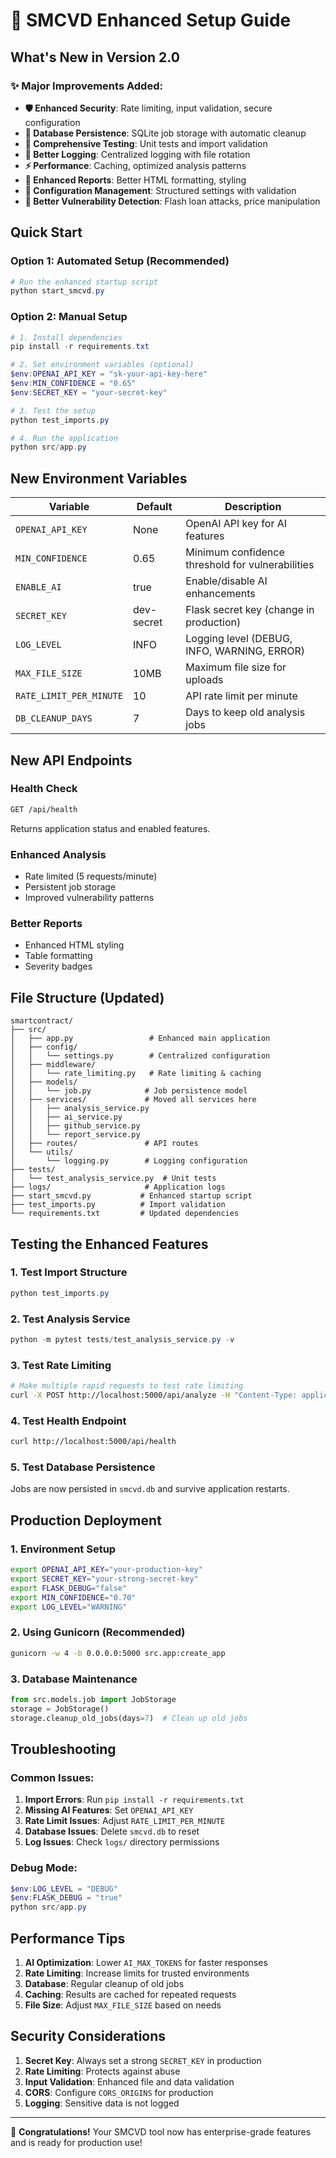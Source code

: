 # 🚀 SMCVD Enhanced Setup Guide

## What's New in Version 2.0

### ✨ Major Improvements Added:
- **🛡️ Enhanced Security**: Rate limiting, input validation, secure configuration
- **💾 Database Persistence**: SQLite job storage with automatic cleanup
- **🧪 Comprehensive Testing**: Unit tests and import validation
- **📝 Better Logging**: Centralized logging with file rotation
- **⚡ Performance**: Caching, optimized analysis patterns
- **🎨 Enhanced Reports**: Better HTML formatting, styling
- **🔧 Configuration Management**: Structured settings with validation
- **🚨 Better Vulnerability Detection**: Flash loan attacks, price manipulation

## Quick Start

### Option 1: Automated Setup (Recommended)
```powershell
# Run the enhanced startup script
python start_smcvd.py
```

### Option 2: Manual Setup
```powershell
# 1. Install dependencies
pip install -r requirements.txt

# 2. Set environment variables (optional)
$env:OPENAI_API_KEY = "sk-your-api-key-here"
$env:MIN_CONFIDENCE = "0.65"
$env:SECRET_KEY = "your-secret-key"

# 3. Test the setup
python test_imports.py

# 4. Run the application
python src/app.py
```

## New Environment Variables

| Variable | Default | Description |
|----------|---------|-------------|
| `OPENAI_API_KEY` | None | OpenAI API key for AI features |
| `MIN_CONFIDENCE` | 0.65 | Minimum confidence threshold for vulnerabilities |
| `ENABLE_AI` | true | Enable/disable AI enhancements |
| `SECRET_KEY` | dev-secret | Flask secret key (change in production) |
| `LOG_LEVEL` | INFO | Logging level (DEBUG, INFO, WARNING, ERROR) |
| `MAX_FILE_SIZE` | 10MB | Maximum file size for uploads |
| `RATE_LIMIT_PER_MINUTE` | 10 | API rate limit per minute |
| `DB_CLEANUP_DAYS` | 7 | Days to keep old analysis jobs |

## New API Endpoints

### Health Check
```bash
GET /api/health
```
Returns application status and enabled features.

### Enhanced Analysis
- Rate limited (5 requests/minute)
- Persistent job storage
- Improved vulnerability patterns

### Better Reports
- Enhanced HTML styling
- Table formatting
- Severity badges

## File Structure (Updated)

```
smartcontract/
├── src/
│   ├── app.py                 # Enhanced main application
│   ├── config/
│   │   └── settings.py        # Centralized configuration
│   ├── middleware/
│   │   └── rate_limiting.py   # Rate limiting & caching
│   ├── models/
│   │   └── job.py            # Job persistence model
│   ├── services/             # Moved all services here
│   │   ├── analysis_service.py
│   │   ├── ai_service.py
│   │   ├── github_service.py
│   │   └── report_service.py
│   ├── routes/               # API routes
│   └── utils/
│       └── logging.py        # Logging configuration
├── tests/
│   └── test_analysis_service.py  # Unit tests
├── logs/                     # Application logs
├── start_smcvd.py           # Enhanced startup script
├── test_imports.py          # Import validation
└── requirements.txt         # Updated dependencies
```

## Testing the Enhanced Features

### 1. Test Import Structure
```powershell
python test_imports.py
```

### 2. Test Analysis Service
```powershell
python -m pytest tests/test_analysis_service.py -v
```

### 3. Test Rate Limiting
```bash
# Make multiple rapid requests to test rate limiting
curl -X POST http://localhost:5000/api/analyze -H "Content-Type: application/json" -d "{\"files\":[{\"name\":\"test.sol\",\"content\":\"contract Test{}\"}]}"
```

### 4. Test Health Endpoint
```bash
curl http://localhost:5000/api/health
```

### 5. Test Database Persistence
Jobs are now persisted in `smcvd.db` and survive application restarts.

## Production Deployment

### 1. Environment Setup
```bash
export OPENAI_API_KEY="your-production-key"
export SECRET_KEY="your-strong-secret-key"
export FLASK_DEBUG="false"
export MIN_CONFIDENCE="0.70"
export LOG_LEVEL="WARNING"
```

### 2. Using Gunicorn (Recommended)
```bash
gunicorn -w 4 -b 0.0.0.0:5000 src.app:create_app
```

### 3. Database Maintenance
```python
from src.models.job import JobStorage
storage = JobStorage()
storage.cleanup_old_jobs(days=7)  # Clean up old jobs
```

## Troubleshooting

### Common Issues:

1. **Import Errors**: Run `pip install -r requirements.txt`
2. **Missing AI Features**: Set `OPENAI_API_KEY`
3. **Rate Limit Issues**: Adjust `RATE_LIMIT_PER_MINUTE`
4. **Database Issues**: Delete `smcvd.db` to reset
5. **Log Issues**: Check `logs/` directory permissions

### Debug Mode:
```powershell
$env:LOG_LEVEL = "DEBUG"
$env:FLASK_DEBUG = "true"
python src/app.py
```

## Performance Tips

1. **AI Optimization**: Lower `AI_MAX_TOKENS` for faster responses
2. **Rate Limiting**: Increase limits for trusted environments
3. **Database**: Regular cleanup of old jobs
4. **Caching**: Results are cached for repeated requests
5. **File Size**: Adjust `MAX_FILE_SIZE` based on needs

## Security Considerations

1. **Secret Key**: Always set a strong `SECRET_KEY` in production
2. **Rate Limiting**: Protects against abuse
3. **Input Validation**: Enhanced file and data validation
4. **CORS**: Configure `CORS_ORIGINS` for production
5. **Logging**: Sensitive data is not logged

---

🎉 **Congratulations!** Your SMCVD tool now has enterprise-grade features and is ready for production use!

